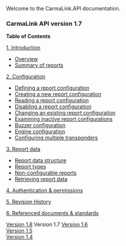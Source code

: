 Welcome to the CarmaLink.API documentation. 

<h3>CarmaLink API version 1.7</h3>  
<b>Table of Contents</b>  
  
[1. Introduction](/introduction.md)  
* [Overview](/introduction.md)  
* [Summary of reports](/summaryOfReports.md)  
  
[2. Configuration](/2configuration.md)  
* [Defining a report configuration](/definingReportConfig.md)  
* [Creating a new report configuration](/creatingNewReportConfig.md)  
* [Reading a report configuration](/readingReportConfig.md)  
* [Disabling a report configuration](/disablingReportConfig.md)  
* [Changing an existing report configuration](/changingExistingConfig.md)  
* [Examining inactive report configurations](/examiningInactive.md)  
* [Buzzer configuration](/buzzerConfig.md)  
* [Engine configuration](/engineConfig.md)  
* [Configuring multiple transponders](/configuringMult.md)  

[3. Report data](/3reportData.md)    
* [Report data structure](/reportDataStructure.md)  
* [Report types](/reportTypes.md)  
* [Non-configurable reports](/nonConfigurable.md)  
* [Retrieving report data](/retrievingReportData.md)  

[4. Authentication & permissions](/4authenticationPermissions.md)  

[5. Revision History](/5revisionHistory.md)  

[6. Referenced documents & standards](/6referencedDocStand.md)  


<a href="https://github.com/CarmaSys/CarmaLinkAPI/tree/1.8">Version 1.8</a> 
Version 1.7 
<a href="https://github.com/CarmaSys/CarmaLinkAPI/tree/1.6">Version 1.6</a>  
<a href="https://github.com/CarmaSys/CarmaLinkAPI/tree/1.5">Version 1.5</a>  
<a href="https://github.com/CarmaSys/CarmaLinkAPI/tree/1.4">Version 1.4</a>  
